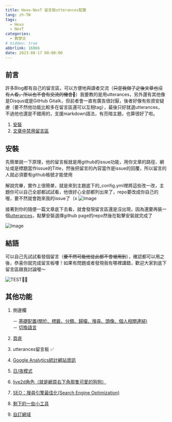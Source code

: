 ```yaml
---
title: Hexo-NexT 留言板utterances配置
lang: zh-TW
tags:
  - Hexo
  - NexT
categories:
  - 教學文
# hidden: true
abbrlink: 16866
date: 2023-08-17 00:00:00
---
```


## 前言

許多Blog都有自己的留言區，可以方便地與讀者交流（~~只是我做了之後文章也沒有人看，所以也不會有交流的機會🥲~~）我要教的是用utterances，另外還有其他像是Disqus或是GitHub Gitalk，但前者會一直有廣告很討厭，後者好像有些資安疑慮（要不然他功能比較多在留言區還可以互相tag），最後只好就選utterances，不過他也還是不錯用的，支援markdown語法，有亮暗主題，也算很好了啦。

<!--more-->

1. [安裝](/NexT-utterances-comment-box/#安裝/)
2. [文章中禁用留言區](/NexT-utterances-comment-box/#文章中禁用留言區/)

## 安裝

先簡單說一下原理，他的留言板就是用github的issue功能，用你文章的路徑、網址或是標題當作issue的Title，然後把留言的內容當作是issue的回覆，所以留言的人就必須要有github帳號才能使用

解說完畢，實作上很簡單，就是來到主題底下的_config.yml裡將這些改一改，主題你可以自己全部都試試看，他很好心全部都列出來了，repo要改成你自己的喔，要不然就會跑來我的issue了（x
![Image](https://i.imgur.com/J98nMDR.png)

接著到你的隨便一篇文章底下去看，就會發現留言區還是沒出現，因為還要再裝一個[utterances](https://github.com/apps/utterances)，點擊安裝選擇github page的repo然後在點擊安裝就完成了

![Image](https://i.imgur.com/dancpB7.png)

## 結語

可以自己先試試看發個留言（~~要不然可能他從此都不會被用到~~），確認都可以用之後，恭喜你就完成留言板嘍！如果有問題或者發現我有哪裡講錯，歡迎大家到底下留言區跟我討論喔～

![TEST😵‍💫](https://i.imgur.com/nGHOBS4.png)

## 其他功能

1. 側邊欄

    － [基礎配置(關於、標籤、分類、歸檔、搜尋、頭像、個人相關連結)](/NexT-sidebar-basic)  
    － [切換語言](/NexT-sidebar-switch-lang)  

2. [頁底](/NexT-footer)
3. utterances留言板 ✅
4. [Google Analytics統計網站資訊](/NexT-google-analytics)
5. [日/夜模式](/NexT-day-night-mode)
6. [live2d角色（就是網頁右下角那隻可愛的狗狗）](/NexT-live2d)
7. [SEO：搜尋引擎最佳化(Search Engine Optimization)](/SEO-Search-Engine-Optimization)
8. [剩下的一些小工具](/NexT-some-cool-tools)
9. [自訂網域](/Hexo-NexT_custom_domain)
